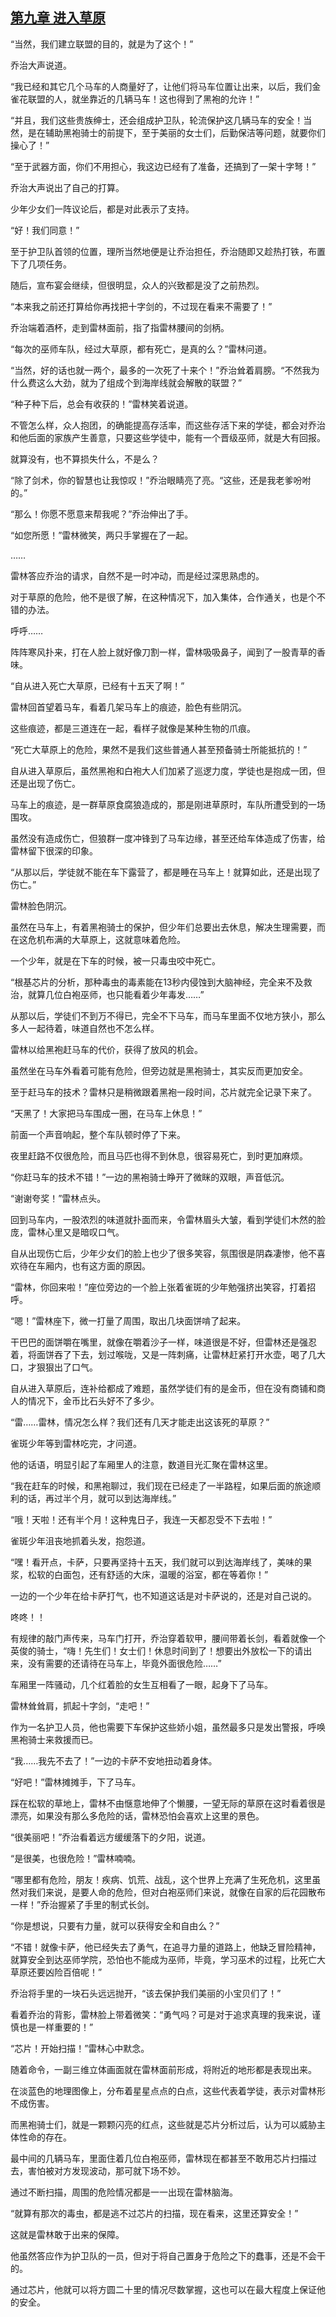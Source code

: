 ## [第九章 进入草原](https://www.xxbiquge.com/11_11222/5428788.html)


  “当然，我们建立联盟的目的，就是为了这个！”

  乔治大声说道。

  “我已经和其它几个马车的人商量好了，让他们将马车位置让出来，以后，我们金雀花联盟的人，就坐靠近的几辆马车！这也得到了黑袍的允许！”

  “并且，我们这些贵族绅士，还会组成护卫队，轮流保护这几辆马车的安全！当然，是在辅助黑袍骑士的前提下，至于美丽的女士们，后勤保洁等问题，就要你们操心了！”

  “至于武器方面，你们不用担心，我这边已经有了准备，还搞到了一架十字弩！”

  乔治大声说出了自己的打算。

  少年少女们一阵议论后，都是对此表示了支持。

  “好！我们同意！”

  至于护卫队首领的位置，理所当然地便是让乔治担任，乔治随即又趁热打铁，布置下了几项任务。

  随后，宣布宴会继续，但很明显，众人的兴致都是没了之前热烈。

  “本来我之前还打算给你再找把十字剑的，不过现在看来不需要了！”

  乔治端着酒杯，走到雷林面前，指了指雷林腰间的剑柄。

  “每次的巫师车队，经过大草原，都有死亡，是真的么？”雷林问道。

  “当然，好的话也就一两个，最多的一次死了十来个！”乔治耸着肩膀。“不然我为什么费这么大劲，就为了组成个到海岸线就会解散的联盟？”

  “种子种下后，总会有收获的！”雷林笑着说道。

  不管怎么样，众人抱团，的确能提高存活率，而这些存活下来的学徒，都会对乔治和他后面的家族产生善意，只要这些学徒中，能有一个晋级巫师，就是大有回报。

  就算没有，也不算损失什么，不是么？

  “除了剑术，你的智慧也让我惊叹！”乔治眼睛亮了亮。“这些，还是我老爹吩咐的。”

  “那么！你愿不愿意来帮我呢？”乔治伸出了手。

  “如您所愿！”雷林微笑，两只手掌握在了一起。

  ……

  雷林答应乔治的请求，自然不是一时冲动，而是经过深思熟虑的。

  对于草原的危险，他不是很了解，在这种情况下，加入集体，合作通关，也是个不错的办法。

  呼呼……

  阵阵寒风扑来，打在人脸上就好像刀割一样，雷林吸吸鼻子，闻到了一股青草的香味。

  “自从进入死亡大草原，已经有十五天了啊！”

  雷林回首望着马车，看着几架马车上的痕迹，脸色有些阴沉。

  这些痕迹，都是三道连在一起，看样子就像是某种生物的爪痕。

  “死亡大草原上的危险，果然不是我们这些普通人甚至预备骑士所能抵抗的！”

  自从进入草原后，虽然黑袍和白袍大人们加紧了巡逻力度，学徒也是抱成一团，但还是出现了伤亡。

  马车上的痕迹，是一群草原食腐狼造成的，那是刚进草原时，车队所遭受到的一场围攻。

  虽然没有造成伤亡，但狼群一度冲锋到了马车边缘，甚至还给车体造成了伤害，给雷林留下很深的印象。

  “从那以后，学徒就不能在车下露营了，都是睡在马车上！就算如此，还是出现了伤亡。”

  雷林脸色阴沉。

  虽然在马车上，有着黑袍骑士的保护，但少年们总要出去休息，解决生理需要，而在这危机布满的大草原上，这就意味着危险。

  一个少年，就是在下车的时候，被一只毒虫咬中死亡。

  “根基芯片的分析，那种毒虫的毒素能在13秒内侵蚀到大脑神经，完全来不及救治，就算几位白袍巫师，也只能看着少年毒发……”

  从那以后，学徒们不到万不得已，完全不下马车，而马车里面不仅地方狭小，那么多人一起待着，味道自然也不怎么样。

  雷林以给黑袍赶马车的代价，获得了放风的机会。

  虽然坐在马车外看着可能有危险，但旁边就是黑袍骑士，其实反而更加安全。

  至于赶马车的技术？雷林只是稍微跟着黑袍一段时间，芯片就完全记录下来了。

  “天黑了！大家把马车围成一圈，在马车上休息！”

  前面一个声音响起，整个车队顿时停了下来。

  夜里赶路不仅很危险，而且马匹也得不到休息，很容易死亡，到时更加麻烦。

  “你赶马车的技术不错！”一边的黑袍骑士睁开了微眯的双眼，声音低沉。

  “谢谢夸奖！”雷林点头。

  回到马车内，一股浓烈的味道就扑面而来，令雷林眉头大皱，看到学徒们木然的脸庞，雷林心里又是暗叹口气。

  自从出现伤亡后，少年少女们的脸上也少了很多笑容，氛围很是阴森凄惨，他不喜欢待在车厢内，也有这方面的原因。

  “雷林，你回来啦！”座位旁边的一个脸上张着雀斑的少年勉强挤出笑容，打着招呼。

  “嗯！”雷林座下，微一打量了周围，取出几块面饼啃了起来。

  干巴巴的面饼嚼在嘴里，就像在嚼着沙子一样，味道很是不好，但雷林还是强忍着，将面饼吞了下去，划过喉咙，又是一阵刺痛，让雷林赶紧打开水壶，喝了几大口，才狠狠出了口气。

  自从进入草原后，连补给都成了难题，虽然学徒们有的是金币，但在没有商铺和商人的情况下，金币比石头好不了多少。

  “雷……雷林，情况怎么样？我们还有几天才能走出这该死的草原？”

  雀斑少年等到雷林吃完，才问道。

  他的话语，明显引起了车厢里人的注意，数道目光汇聚在雷林这里。

  “我在赶车的时候，和黑袍聊过，我们现在已经走了一半路程，如果后面的旅途顺利的话，再过半个月，就可以到达海岸线。”

  “哦！天啦！还有半个月！这种鬼日子，我连一天都忍受不下去啦！”

  雀斑少年沮丧地抓着头发，抱怨道。

  “嘿！看开点，卡萨，只要再坚持十五天，我们就可以到达海岸线了，美味的果浆，松软的白面包，还有舒适的大床，温暖的浴室，都在等着你！”

  一边的一个少年在给卡萨打气，也不知道这话是对卡萨说的，还是对自己说的。

  咚咚！！

  有规律的敲门声传来，马车门打开，乔治穿着软甲，腰间带着长剑，看着就像一个英俊的骑士，“嗨！先生们！女士们！休息时间到了！想要出外放松一下的请出来，没有需要的还请待在马车上，毕竟外面很危险……”

  车厢里一阵骚动，几个红着脸的女生互相看了一眼，起身下了马车。

  雷林耸耸肩，抓起十字剑，“走吧！”

  作为一名护卫人员，他也需要下车保护这些娇小姐，虽然最多只是发出警报，呼唤黑袍骑士来救援而已。

  “我……我先不去了！”一边的卡萨不安地扭动着身体。

  “好吧！”雷林摊摊手，下了马车。

  踩在松软的草地上，雷林不由惬意地伸了个懒腰，一望无际的草原在这时看着很是漂亮，如果没有那么多危险的话，雷林恐怕会喜欢上这里的景色。

  “很美丽吧！”乔治看着远方缓缓落下的夕阳，说道。

  “是很美，也很危险！”雷林喃喃。

  “哪里都有危险，朋友！疾病、饥荒、战乱，这个世界上充满了生死危机，这里虽然对我们来说，是要人命的危险，但对白袍巫师们来说，就像在自家的后花园散布一样！”乔治握紧了手里的制式长剑。

  “你是想说，只要有力量，就可以获得安全和自由么？”

  “不错！就像卡萨，他已经失去了勇气，在追寻力量的道路上，他缺乏冒险精神，就算安全到达巫师学院，恐怕也不能成为巫师，毕竟，学习巫术的过程，比死亡大草原还要凶险百倍呢！”

  乔治将手里的一块石头远远抛开，“该去保护我们美丽的小宝贝们了！”

  看着乔治的背影，雷林脸上带着微笑：“勇气吗？可是对于追求真理的我来说，谨慎也是一样重要的！”

  “芯片！开始扫描！”雷林心中默念。

  随着命令，一副三维立体画面就在雷林面前形成，将附近的地形都是表现出来。

  在淡蓝色的地理图像上，分布着星星点点的白点，这些代表着学徒，表示对雷林形不成伤害。

  而黑袍骑士们，就是一颗颗闪亮的红点，这些就是芯片分析过后，认为可以威胁主体性命的存在。

  最中间的几辆马车，里面住着几位白袍巫师，雷林现在都甚至不敢用芯片扫描过去，害怕被对方发现波动，那可就下场不妙。

  通过不断扫描，周围的危险情况都是一一出现在雷林脑海。

  “就算有那次的毒虫，都是逃不过芯片的扫描，现在看来，这里还算安全！”

  这就是雷林敢于出来的保障。

  他虽然答应作为护卫队的一员，但对于将自己置身于危险之下的蠢事，还是不会干的。

  通过芯片，他就可以将方圆二十里的情况尽数掌握，这也可以在最大程度上保证他的安全。
